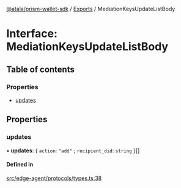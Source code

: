 [@atala/prism-wallet-sdk](../README.md) / [Exports](../modules.md) / MediationKeysUpdateListBody

# Interface: MediationKeysUpdateListBody

## Table of contents

### Properties

- [updates](MediationKeysUpdateListBody.md#updates)

## Properties

### updates

• **updates**: \{ `action`: ``"add"`` ; `recipient_did`: `string`  }[]

#### Defined in

[src/edge-agent/protocols/types.ts:38](https://github.com/hyperledger/identus-edge-agent-sdk-ts/blob/382b1c7b46001b3d4171eaa2010aa8f9482d27e8/src/edge-agent/protocols/types.ts#L38)
